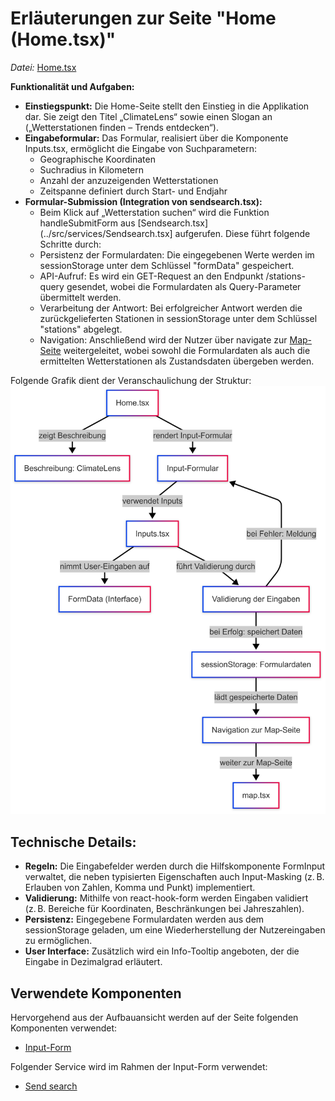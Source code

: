 # Erläuterungen zur Seite "Home (Home.tsx)"

*Datei:* [Home.tsx](../src/pages/Home.tsx)

**Funktionalität und Aufgaben:**
- **Einstiegspunkt:** Die Home-Seite stellt den Einstieg in die Applikation dar. Sie zeigt den Titel „ClimateLens“ sowie einen Slogan an („Wetterstationen finden – Trends entdecken“).
- **Eingabeformular:**
Das Formular, realisiert über die Komponente Inputs.tsx, ermöglicht die Eingabe von Suchparametern:
    - Geographische Koordinaten 
    - Suchradius in Kilometern
    - Anzahl der anzuzeigenden Wetterstationen
    - Zeitspanne definiert durch Start- und Endjahr
- **Formular-Submission (Integration von sendsearch.tsx):**
    - Beim Klick auf „Wetterstation suchen“ wird die Funktion handleSubmitForm aus [Sendsearch.tsx](../src/services/Sendsearch.tsx] aufgerufen. Diese führt folgende Schritte durch:
    - Persistenz der Formulardaten: Die eingegebenen Werte werden im sessionStorage unter dem Schlüssel "formData" gespeichert.
    - API-Aufruf: Es wird ein GET-Request an den Endpunkt /stations-query gesendet, wobei die Formulardaten als Query-Parameter übermittelt werden.
    - Verarbeitung der Antwort: Bei erfolgreicher Antwort werden die zurückgelieferten Stationen in sessionStorage unter dem Schlüssel "stations" abgelegt.
    - Navigation: Anschließend wird der Nutzer über navigate zur [Map-Seite](../src/pages/Map.tsx) weitergeleitet, wobei sowohl die Formulardaten als auch die ermittelten Wetterstationen als Zustandsdaten übergeben werden.

Folgende Grafik dient der Veranschaulichung der Struktur: ![Overview](../doc/img/Home_Page.png)

## Technische Details:

- **Regeln:** Die Eingabefelder werden durch die Hilfskomponente FormInput verwaltet, die neben typisierten Eigenschaften auch Input-Masking (z. B. Erlauben von Zahlen, Komma und Punkt) implementiert.
- **Validierung:** Mithilfe von react-hook-form werden Eingaben validiert (z. B. Bereiche für Koordinaten, Beschränkungen bei Jahreszahlen).
- **Persistenz:** Eingegebene Formulardaten werden aus dem sessionStorage geladen, um eine Wiederherstellung der Nutzereingaben zu ermöglichen.
- **User Interface:**
Zusätzlich wird ein Info-Tooltip angeboten, der die Eingabe in Dezimalgrad erläutert.


## Verwendete Komponenten
Hervorgehend aus der Aufbauansicht werden auf der Seite folgenden Komponenten verwendet:

- [Input-Form](../src/components/Inputs.tsx)

Folgender Service wird im Rahmen der Input-Form verwendet: 
- [Send search](../src/services/Sendsearch.tsx)

